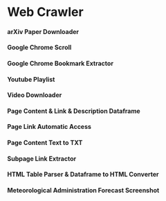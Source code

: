 # Web Crawler
#### arXiv Paper Downloader
#### Google Chrome Scroll
#### Google Chrome Bookmark Extractor
#### Youtube Playlist
#### Video Downloader
#### Page Content & Link & Description Dataframe
#### Page Link Automatic Access
#### Page Content Text to TXT
#### Subpage Link Extractor
#### HTML Table Parser & Dataframe to HTML Converter
#### Meteorological Administration Forecast Screenshot
